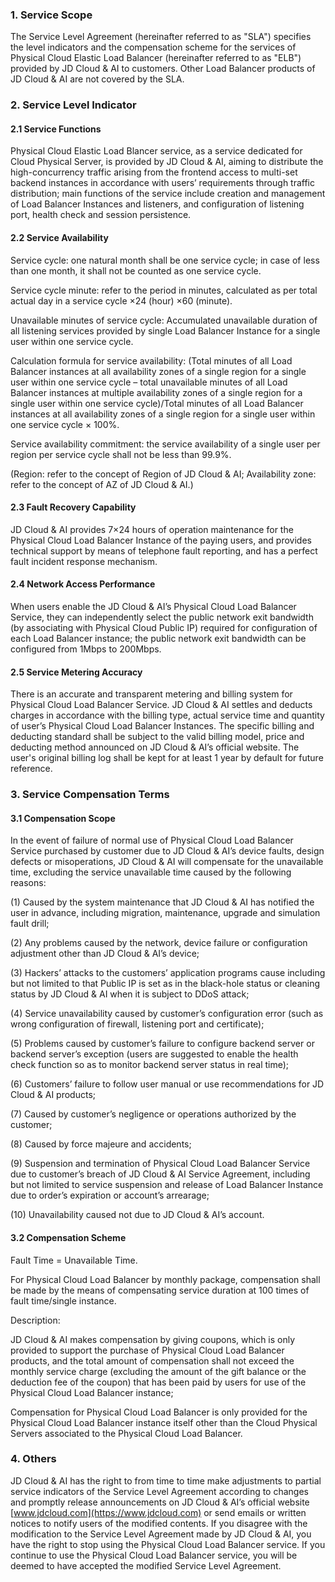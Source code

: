 ### 1. Service Scope

The Service Level Agreement (hereinafter referred to as "SLA") specifies the level indicators and the compensation scheme for the services of Physical Cloud Elastic Load Balancer (hereinafter referred to as "ELB") provided by JD Cloud & AI to customers. Other Load Balancer products of JD Cloud & AI are not covered by the SLA.

### 2. Service Level Indicator

#### 2.1 Service Functions

Physical Cloud Elastic Load Blancer service, as a service dedicated for Cloud Physical Server, is provided by JD Cloud & AI, aiming to distribute the high-concurrency traffic arising from the frontend access to multi-set backend instances in accordance with users’ requirements through traffic distribution; main functions of the service include creation and management of Load Balancer Instances and listeners, and configuration of listening port, health check and session persistence.

#### 2.2 Service Availability
Service cycle: one natural month shall be one service cycle; in case of less than one month, it shall not be counted as one service cycle.

Service cycle minute: refer to the period in minutes, calculated as per total actual day in a service cycle ×24 (hour) ×60 (minute).

Unavailable minutes of service cycle: Accumulated unavailable duration of all listening services provided by single Load Balancer Instance for a single user within one service cycle.

Calculation formula for service availability: (Total minutes of all Load Balancer instances at all availability zones of a single region for a single user within one service cycle – total unavailable minutes of all Load Balancer instances at multiple availability zones of a single region for a single user within one service cycle)/Total minutes of all Load Balancer instances at all availability zones of a single region for a single user within one service cycle × 100%.

Service availability commitment: the service availability of a single user per region per service cycle shall not be less than 99.9%.

(Region: refer to the concept of Region of JD Cloud & AI; Availability zone: refer to the concept of AZ of JD Cloud & AI.)

#### 2.3 Fault Recovery Capability

JD Cloud & AI provides 7×24 hours of operation maintenance for the Physical Cloud Load Balancer Instance of the paying users, and provides technical support by means of telephone fault reporting, and has a perfect fault incident response mechanism.

#### 2.4 Network Access Performance

When users enable the JD Cloud & AI’s Physical Cloud Load Balancer Service, they can independently select the public network exit bandwidth (by associating with Physical Cloud Public IP) required for configuration of each Load Balancer instance; the public network exit bandwidth can be configured from 1Mbps to 200Mbps.

#### 2.5 Service Metering Accuracy

There is an accurate and transparent metering and billing system for Physical Cloud Load Balancer Service. JD Cloud & AI settles and deducts charges in accordance with the billing type, actual service time and quantity of user’s Physical Cloud Load Balancer Instances. The specific billing and deducting standard shall be subject to the valid billing model, price and deducting method announced on JD Cloud & AI’s official website. The user's original billing log shall be kept for at least 1 year by default for future reference.

### 3. Service Compensation Terms

#### 3.1 Compensation Scope

In the event of failure of normal use of Physical Cloud Load Balancer Service purchased by customer due to JD Cloud & AI’s device faults, design defects or misoperations, JD Cloud & AI will compensate for the unavailable time, excluding the service unavailable time caused by the following reasons:

(1) Caused by the system maintenance that JD Cloud & AI has notified the user in advance, including migration, maintenance, upgrade and simulation fault drill;

(2) Any problems caused by the network, device failure or configuration adjustment other than JD Cloud & AI’s device;

(3) Hackers’ attacks to the customers’ application programs cause including but not limited to that Public IP is set as in the black-hole status or cleaning status by JD Cloud & AI when it is subject to DDoS attack;

(4) Service unavailability caused by customer’s configuration error (such as wrong configuration of firewall, listening port and certificate);

(5) Problems caused by customer’s failure to configure backend server or backend server’s exception (users are suggested to enable the health check function so as to monitor backend server status in real time);

(6) Customers’ failure to follow user manual or use recommendations for JD Cloud & AI products;

(7) Caused by customer’s negligence or operations authorized by the customer;

(8) Caused by force majeure and accidents;

(9) Suspension and termination of Physical Cloud Load Balancer Service due to customer’s breach of JD Cloud & AI Service Agreement, including but not limited to service suspension and release of Load Balancer Instance due to order’s expiration or account’s arrearage;

(10) Unavailability caused not due to JD Cloud & AI’s account.

#### 3.2 Compensation Scheme

Fault Time = Unavailable Time.

For Physical Cloud Load Balancer by monthly package, compensation shall be made by the means of compensating service duration at 100 times of fault time/single instance.

Description:

JD Cloud & AI makes compensation by giving coupons, which is only provided to support the purchase of Physical Cloud Load Balancer products, and the total amount of compensation shall not exceed the monthly service charge (excluding the amount of the gift balance or the deduction fee of the coupon) that has been paid by users for use of the Physical Cloud Load Balancer instance;

Compensation for Physical Cloud Load Balancer is only provided for the Physical Cloud Load Balancer instance itself other than the Cloud Physical Servers associated to the Physical Cloud Load Balancer.

### 4. Others

JD Cloud & AI has the right to from time to time make adjustments to partial service indicators of the Service Level Agreement according to changes and promptly release announcements on JD Cloud & AI’s official website [www.jdcloud.com](https://www.jdcloud.com) or send emails or written notices to notify users of the modified contents. If you disagree with the modification to the Service Level Agreement made by JD Cloud & AI, you have the right to stop using the Physical Cloud Load Balancer service. If you continue to use the Physical Cloud Load Balancer service, you will be deemed to have accepted the modified Service Level Agreement.
